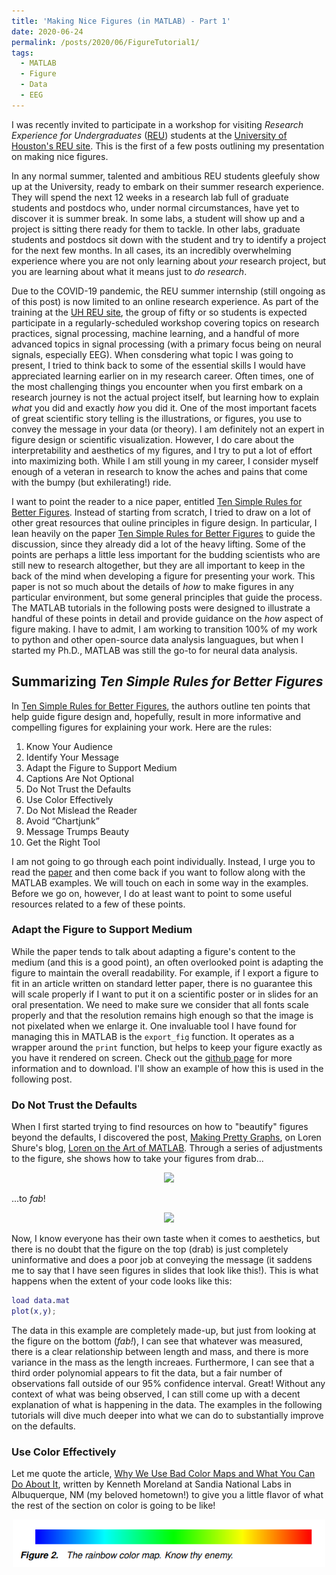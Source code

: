 ```yaml
---
title: 'Making Nice Figures (in MATLAB) - Part 1'
date: 2020-06-24
permalink: /posts/2020/06/FigureTutorial1/
tags:
  - MATLAB
  - Figure
  - Data
  - EEG
---
```


I was recently invited to participate in a workshop for visiting *Research Experience for Undergraduates* ([REU](https://www.nsf.gov/funding/pgm_summ.jsp?pims_id=5517)) students at the [University of Houston's REU site](http://reu.egr.uh.edu/). This is the first of a few posts outlining my presentation on making nice figures. 

In any normal summer, talented and ambitious REU students gleefuly show up at the University, ready to embark on their summer research experience. They will spend the next 12 weeks in a research lab full of graduate students and postdocs who, under normal circumstances, have yet to discover it is summer break. In some labs, a student will show up and a project is sitting there ready for them to tackle. In other labs, graduate students and postdocs sit down with the student and try to identify a project for the next few months. In all cases, its an incredibly overwhelming experience where you are not only learning about *your* research project, but you are learning about what it means just to *do research*. 

Due to the COVID-19 pandemic, the REU summer internship (still ongoing as of this post) is now limited to an online research experience. As part of the training at the [UH REU site](http://reu.egr.uh.edu/), the group of fifty or so students is expected participate in a regularly-scheduled workshop covering topics on research practices, signal processing, machine learning, and a handful of more advanced topics in signal processing (with a primary focus being on neural signals, especially EEG). When consdering what topic I was going to present, I tried to think back to some of the essential skills I would have appreciated learning earlier on in my research career. Often times, one of the most challenging things you encounter when you first embark on a research journey is not the actual project itself, but learning how to explain *what* you did and exactly *how* you did it. One of the most important facets of great scientific story telling is the illustrations, or figures, you use to convey the message in your data (or theory). I am definitely not an expert in figure design or scientific visualization. However, I do care about the interpretability and aesthetics of my figures, and I try to put a lot of effort into maximizing both. While I am still young in my career, I consider myself enough of a veteran in research to know the aches and pains that come with the bumpy (but exhilerating!) ride.

I want to point the reader to a nice paper, entitled [Ten Simple Rules for Better Figures](
https://journals.plos.org/ploscompbiol/article?id=10.1371/journal.pcbi.100383). Instead of starting from scratch, I tried to draw on a lot of other 
great resources that ouline principles in figure design. In particular, I lean heavily on the paper [Ten 
Simple Rules for Better Figures](https://journals.plos.org/ploscompbiol/article?id=10.1371/journal.pcbi.100383) to guide the discussion, since they 
already did a lot of the heavy lifting. Some of the points are perhaps a little less important for the budding scientists who are still new to research 
altogether, but they are all important to keep in the back of the mind when developing a figure for presenting your work. This paper is not so much about the details of *how* to make figures in any particular environment, but some general principles that guide the process. The MATLAB tutorials in the following posts were designed to illustrate a handful of these points in detail and provide guidance on the *how* aspect of figure making. I have to admit, I am working to transition 100% of my work to python and other open-source data analysis languagues, but when I started my Ph.D., MATLAB was still the go-to for neural data analysis. 

## Summarizing  *Ten Simple Rules for Better Figures*

In [Ten Simple Rules for Better Figures](https://journals.plos.org/ploscompbiol/article?id=10.1371/journal.pcbi.100383), the authors outline ten points that help guide figure design and, hopefully, result in more informative and compelling figures for explaining your work. Here are the rules:

1. Know Your Audience
2. Identify Your Message
3. Adapt the Figure to Support Medium
4. Captions Are Not Optional
5. Do Not Trust the Defaults
6. Use Color Effectively
7. Do Not Mislead the Reader
8. Avoid “Chartjunk”
9. Message Trumps Beauty
10. Get the Right Tool

I am not going to go through each point individually. Instead, I urge you to read the [paper](https://journals.plos.org/ploscompbiol/article?id=10.1371/journal.pcbi.100383) and then come back if you want to follow along with the MATLAB examples. We will touch on each in some way in the examples. Before we go on, however, I do at least want to point to some useful resources related to a few of these points.

### Adapt the Figure to Support Medium
While the paper tends to talk about adapting a figure's content to the medium (and this is a good point), an often overlooked point is adapting the figure to maintain the overall readability. For example, if I export a figure to fit in an article written on standard letter paper, there is no guarantee this will scale properly if I want to put it on a scientific poster or in slides for an oral presentation. We need to make sure we consider that all fonts scale properly and that the resolution remains high enough so that the image is not pixelated when we enlarge it. One invaluable tool I have found for managing this in MATLAB is the `export_fig` function. It operates as a wrapper around the `print` function, but helps to keep your figure exactly as you have it rendered on screen. Check out the [github page](https://github.com/altmany/export_fig) for more information and to download. I'll show an example of how this is used in the following post. 

### Do Not Trust the Defaults
When I first started trying to find resources on how to "beautify" figures beyond the defaults, I discovered the post, [Making Pretty Graphs](https://blogs.mathworks.com/loren/2007/12/11/making-pretty-graphs/), on Loren Shure's blog, [Loren on the Art of MATLAB](https://blogs.mathworks.com/loren/). Through a series of adjustments to the figure, she shows how to take your figures from drab...

<p align="center">
  <img src="https://blogs.mathworks.com/images/loren/118/pubQualityGraphics_01.png">
</p>

...to *fab*!

<p align="center">
  <img src="https://blogs.mathworks.com/images/loren/118/finalPlot2.png"> 
</p>


Now, I know everyone has their own taste when it comes to aesthetics, but there is no doubt that the figure on the top (drab) is just completely uninformative and does a poor job at conveying the message (it saddens me to say that I have seen figures in slides that look like this!). This is what happens when the extent of your code looks like this:

```matlab
load data.mat
plot(x,y);
```

The data in this example are completely made-up, but just from looking at the figure on the bottom (*fab!*), I can see that whatever was measured, there is a clear relationship between length and mass, and there is more variance in the mass as the length increaes. Furthermore, I can see that a third order polynomial appears to fit the data, but a fair number of observations fall outside of our 95% confidence interval. Great! Without any context of what was being observed, I can still come up with a decent explanation of what is happening in the data. The examples in the following tutorials will dive much deeper into what we can do to substantially improve on the defaults. 

### Use Color Effectively
Let me quote the article, [Why We Use Bad Color Maps and What You Can Do About It](https://www.osti.gov/servlets/purl/1338147), written by Kenneth Moreland at Sandia National Labs in Albuquerque, NM (my beloved hometown!) to give you a little flavor of what the rest of the section on color is going to be like!

<p align="center">
  <img src="/images/Blog_20200604_FigureMaking1/RainbowColorMap.png" width="500"> 
</p>



